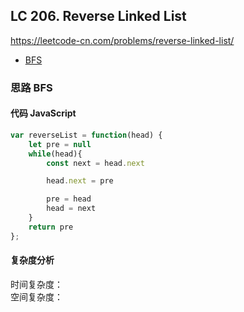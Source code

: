 ## LC 206. Reverse Linked List
https://leetcode-cn.com/problems/reverse-linked-list/
- [BFS](#思路-BFS)

### 思路 BFS

#### 代码 JavaScript

```JavaScript
var reverseList = function(head) {
    let pre = null
    while(head){
        const next = head.next 

        head.next = pre

        pre = head
        head = next
    }
    return pre
};

```

#### 复杂度分析
时间复杂度： </br>
空间复杂度：